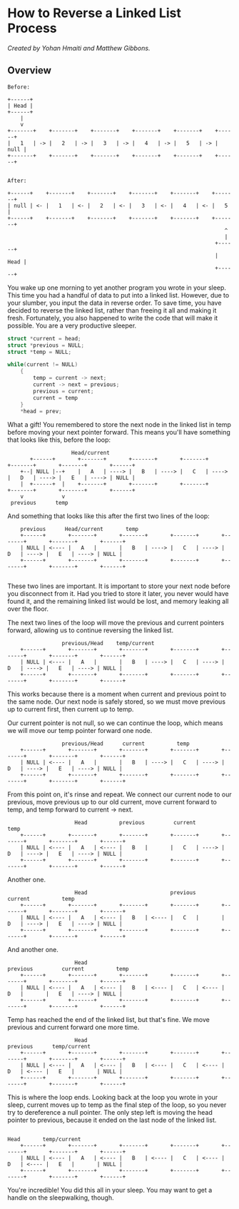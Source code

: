 # How to Reverse a Linked List Process

*Created by Yohan Hmaiti and Matthew Gibbons.*

## Overview
```
Before:

+------+
| Head |
+------+
    |
    v
+-------+    +-------+    +-------+    +-------+    +-------+    +------+
|   1   | -> |   2   | -> |   3   | -> |   4   | -> |   5   | -> | null |
+-------+    +-------+    +-------+    +-------+    +-------+    +------+


After:

+------+    +-------+    +-------+    +-------+    +-------+    +-------+
| null | <- |   1   | <- |   2   | <- |   3   | <- |   4   | <- |   5   |
+------+    +-------+    +-------+    +-------+    +-------+    +-------+
                                                                    ^
                                                                    |
                                                                 +------+
                                                                 | Head |
                                                                 +------+
```

You wake up one morning to yet another program you wrote in your sleep. This time you had a handful of data to put into a linked list. However, due to your slumber, you input the data in reverse order. To save time, you have decided to reverse the linked list, rather than freeing it all and making it fresh. Fortunately, you also happened to write the code that will make it possible. You are a very productive sleeper.

``` c
struct *current = head;
struct *previous = NULL;
struct *temp = NULL;

while(current != NULL)
    {
        temp = current -> next;
        current -> next = previous;
        previous = current;
        current = temp
    }
    *head = prev;
``` 

What a gift! You remembered to store the next node in the linked list in temp before moving your next pointer forward. This means you'll have something that looks like this, before the loop:

```
                    Head/current
       +------+       +-------+       +-------+       +-------+       +-------+       +-------+       +------+
    +--| NULL |--+    |   A   | ----> |   B   | ----> |   C   | ----> |   D   | ----> |   E   | ----> | NULL |
    |  +------+  |    +-------+       +-------+       +-------+       +-------+       +-------+       +------+
    v            v
 previous      temp
```

And something that looks like this after the first two lines of the loop:

```
    previous      Head/current       temp
    +------+       +-------+       +-------+       +-------+       +-------+       +-------+       +------+
    | NULL | <---- |   A   |       |   B   | ----> |   C   | ----> |   D   | ----> |   E   | ----> | NULL |
    +------+       +-------+       +-------+       +-------+       +-------+       +-------+       +------+
               
```

These two lines are important. It is important to store your next node before you disconnect from it. Had you tried to store it later, you never would have found it, and the remaining linked list would be lost, and memory leaking all over the floor.

The next two lines of the loop will move the previous and current pointers forward, allowing us to continue reversing the linked list.

```
                 previous/Head    temp/current
    +------+       +-------+       +-------+       +-------+       +-------+       +-------+       +------+
    | NULL | <---- |   A   |       |   B   | ----> |   C   | ----> |   D   | ----> |   E   | ----> | NULL |
    +------+       +-------+       +-------+       +-------+       +-------+       +-------+       +------+

```

This works because there is a moment when current and previous point to the same node. Our next node is safely stored, so we must move previous up to current first, then current up to temp.

Our current pointer is not null, so we can continue the loop, which means we will move our temp pointer forward one node.

```
                 previous/Head      current          temp
    +------+       +-------+       +-------+       +-------+       +-------+       +-------+       +------+
    | NULL | <---- |   A   |       |   B   | ----> |   C   | ----> |   D   | ----> |   E   | ----> | NULL |
    +------+       +-------+       +-------+       +-------+       +-------+       +-------+       +------+

```

From this point on, it's rinse and repeat. We connect our current node to our previous, move previous up to our old current, move current forward to temp, and temp forward to current -> next.

```
                     Head          previous         current          temp
    +------+       +-------+       +-------+       +-------+       +-------+       +-------+       +------+
    | NULL | <---- |   A   | <---- |   B   |       |   C   | ----> |   D   | ----> |   E   | ----> | NULL |
    +------+       +-------+       +-------+       +-------+       +-------+       +-------+       +------+

```

Another one.

```
                     Head                          previous         current          temp
    +------+       +-------+       +-------+       +-------+       +-------+       +-------+       +------+
    | NULL | <---- |   A   | <---- |   B   | <---- |   C   |       |   D   | ----> |   E   | ----> | NULL |
    +------+       +-------+       +-------+       +-------+       +-------+       +-------+       +------+

```

And another one.

```
                     Head                                          previous         current          temp
    +------+       +-------+       +-------+       +-------+       +-------+       +-------+       +------+
    | NULL | <---- |   A   | <---- |   B   | <---- |   C   | <---- |   D   |       |   E   | ----> | NULL |
    +------+       +-------+       +-------+       +-------+       +-------+       +-------+       +------+

```

Temp has reached the end of the linked list, but that's fine. We move previous and current forward one more time.

```
                     Head                                                          previous      temp/current
    +------+       +-------+       +-------+       +-------+       +-------+       +-------+       +------+
    | NULL | <---- |   A   | <---- |   B   | <---- |   C   | <---- |   D   | <---- |   E   |       | NULL |
    +------+       +-------+       +-------+       +-------+       +-------+       +-------+       +------+

```

This is where the loop ends. Looking back at the loop you wrote in your sleep, current moves up to temp as the final step of the loop, so you never try to dereference a null pointer. The only step left is moving the head pointer to previous, because it ended on the last node of the linked list.

```
                                                                                     Head       temp/current
    +------+       +-------+       +-------+       +-------+       +-------+       +-------+       +------+
    | NULL | <---- |   A   | <---- |   B   | <---- |   C   | <---- |   D   | <---- |   E   |       | NULL |
    +------+       +-------+       +-------+       +-------+       +-------+       +-------+       +------+

```

You're incredible! You did this all in your sleep. You may want to get a handle on the sleepwalking, though.